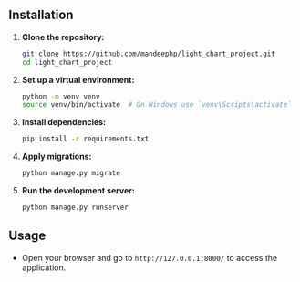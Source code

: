 ## Installation

1. **Clone the repository:**

    ```bash
    git clone https://github.com/mandeephp/light_chart_project.git
    cd light_chart_project
    ```

2. **Set up a virtual environment:**

    ```bash
    python -m venv venv
    source venv/bin/activate  # On Windows use `venv\Scripts\activate`
    ```

3. **Install dependencies:**

    ```bash
    pip install -r requirements.txt
    ```

4. **Apply migrations:**

    ```bash
    python manage.py migrate
    ```

5. **Run the development server:**

    ```bash
    python manage.py runserver
    ```

## Usage

- Open your browser and go to `http://127.0.0.1:8000/` to access the application.